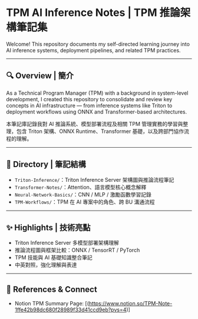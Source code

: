 # TPM AI Inference Notes | TPM 推論架構筆記集

Welcome! This repository documents my self-directed learning journey into AI inference systems, deployment pipelines, and related TPM practices.

---

## 🔍 Overview | 簡介

As a Technical Program Manager (TPM) with a background in system-level development, I created this repository to consolidate and review key concepts in AI infrastructure — from inference systems like Triton to deployment workflows using ONNX and Transformer-based architectures.

本筆記庫記錄我對 AI 推論系統、模型部署流程及相關 TPM 管理實務的學習與整理，包含 Triton 架構、ONNX Runtime、Transformer 基礎，以及跨部門協作流程的理解。

---

## 📂 Directory | 筆記結構

- `Triton-Inference/`：Triton Inference Server 架構圖與推論流程筆記  
- `Transformer-Notes/`：Attention、語言模型核心概念解釋  
- `Neural-Network-Basics/`：CNN / MLP / 激勵函數學習記錄  
- `TPM-Workflows/`：TPM 在 AI 專案中的角色、跨 BU 溝通流程

---

## ✨ Highlights | 技術亮點

- Triton Inference Server 多模型部署架構理解
- 推論流程圖與框架比較：ONNX / TensorRT / PyTorch
- TPM 技能與 AI 基礎知識整合筆記
- 中英對照，強化理解與表達

---

## 🔗 References & Connect

- Notion TPM Summary Page: [(https://www.notion.so/TPM-Note-1ffe42b98dc680f28989f33d41ccd9eb?pvs=4)]


